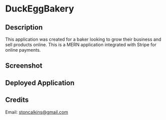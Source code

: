 # DuckEggBakery

## Description
This application was created for a baker looking to grow their business and sell products online.  This is a MERN application integrated with Stripe for online payments. 

## Screenshot

## Deployed Application

## Credits
Email: stoncalkins@gmail.com
